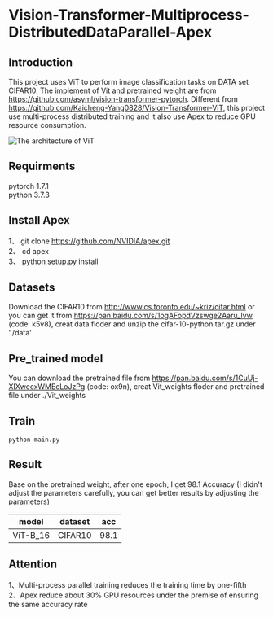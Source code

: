 # Vision-Transformer-Multiprocess-DistributedDataParallel-Apex

## Introduction
This project uses ViT to perform image classification tasks on DATA set CIFAR10. The implement of Vit and pretrained weight are from https://github.com/asyml/vision-transformer-pytorch. Different from https://github.com/Kaicheng-Yang0828/Vision-Transformer-ViT, this project use multi-process distributed training and it also use Apex to reduce GPU resource consumption.

![The architecture of ViT](https://github.com/Kaicheng-Yang0828/Vit-ImageClassification/blob/main/pic/VIT.png)

## Requirments
pytorch 1.7.1 <br>
python 3.7.3

## Install Apex
1、 git clone https://github.com/NVIDIA/apex.git <br>
2、 cd apex <br>
3、 python setup.py install

## Datasets

Download the CIFAR10 from http://www.cs.toronto.edu/~kriz/cifar.html or you can get it from https://pan.baidu.com/s/1ogAFopdVzswge2Aaru_lvw (code: k5v8), creat data floder and unzip the cifar-10-python.tar.gz under './data'

## Pre_trained model

You can download the pretrained file from https://pan.baidu.com/s/1CuUj-XIXwecxWMEcLoJzPg (code: ox9n), creat Vit_weights floder and pretrained file under ./Vit_weights 

## Train
```
python main.py 
```
## Result

Base on the pretrained weight, after one epoch, I get 98.1 Accuracy (I didn't adjust the parameters carefully, you can get better results by adjusting the parameters)

model  | dataset  | acc
---- | ----- | ------  
ViT-B_16  | CIFAR10 | 98.1 

## Attention 
1、Multi-process parallel training reduces the training time by one-fifth <br>
2、Apex reduce about 30% GPU resources under the premise of ensuring the same accuracy rate
